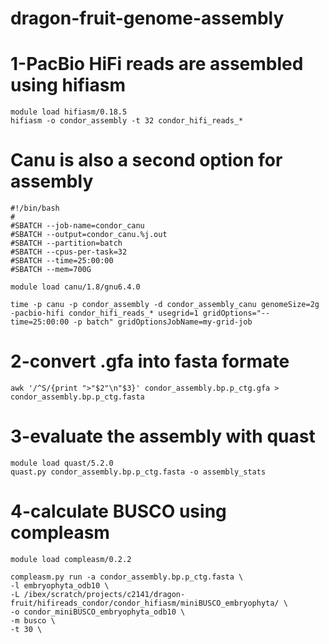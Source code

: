# dragon-fruit-genome-assembly

# 1-PacBio HiFi reads are assembled using hifiasm

	module load hifiasm/0.18.5
	hifiasm -o condor_assembly -t 32 condor_hifi_reads_*
 
# Canu is also a second option for assembly
	#!/bin/bash
	#
	#SBATCH --job-name=condor_canu
	#SBATCH --output=condor_canu.%j.out
	#SBATCH --partition=batch
	#SBATCH --cpus-per-task=32
	#SBATCH --time=25:00:00
	#SBATCH --mem=700G
	
	module load canu/1.8/gnu6.4.0
	
	time -p canu -p condor_assembly -d condor_assembly_canu genomeSize=2g -pacbio-hifi condor_hifi_reads_* usegrid=1 gridOptions="--time=25:00:00 -p batch" gridOptionsJobName=my-grid-job

# 2-convert .gfa into fasta formate
	awk '/^S/{print ">"$2"\n"$3}' condor_assembly.bp.p_ctg.gfa > condor_assembly.bp.p_ctg.fasta

# 3-evaluate the assembly with quast
	module load quast/5.2.0
	quast.py condor_assembly.bp.p_ctg.fasta -o assembly_stats

# 4-calculate BUSCO using compleasm
	module load compleasm/0.2.2
	
	compleasm.py run -a condor_assembly.bp.p_ctg.fasta \
	-l embryophyta_odb10 \
	-L /ibex/scratch/projects/c2141/dragon-fruit/hifireads_condor/condor_hifiasm/miniBUSCO_embryophyta/ \
	-o condor_miniBUSCO_embryophyta_odb10 \
	-m busco \
	-t 30 \

